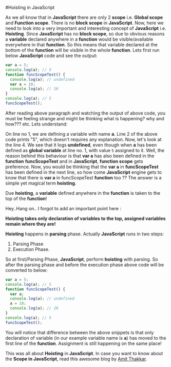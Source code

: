 #Hoisting in JavaScript

As we all know that in **JavaScript** there are only 2 **scope** i.e. **Global scope** and **Function scope**. There is no **block scope** in **JavaScript**. Now, here we need to look into a very important and interesting concept of **JavaScript** i.e. **Hoisting**. Since **JavaScript** has no **block scope**, so due to obvious reasons a **variable** declared anywhere in a **function** would be visible/available everywhere in that **function**. So this means that variable declared at the bottom of the **function** will be visible in the whole **function**. Lets first run below **JavaScript** code and see the output:

```JavaScript
var a = 5;
console.log(a); // 5
function funcScopeTest() {
  console.log(a); // undefined
  var a = 10;
  console.log(a); // 10
}
console.log(a); // 5
funcScopeTest();
```

After reading above paragraph and watching the output of above code, you must be feeling strange and might be thinking what is happening? why and how??? etc. Lets understand:

On line no 1, we are defining a variable with name **a**. Line 2 of the above code prints "5", which doesn't requires any explanation. Now, let's look at the line 4. We see that it logs **undefined**, even though when **a** has been defined as **global variable** at line no. 1, with value ```5``` assigned to it. Well, the reason behind this behaviour is that **var a** has also been defined in the **function** **funcScopeTest** and in **JavaScript**, **function scope** gets preference. Now, you would be thinking that the **var a** in **funcScopeTest** has been defined in the next line, so how come **JavaScript** engine gets to know that there is **var a** in funcScopeTest **function** too ?? The answer is a simple yet magical term **hoisting**.

Due **hoisting**, a **variable** defined anywhere in the **function** is taken to the top of the **function**!

Hey..Hang on.. I forgot to add an important point here :

**Hoisting takes only declaration of variables to the top, assigned variables remain where they are!**

**Hoisting** happens in **parsing** phase. Actually **JavaScript** runs in two steps:
1. Parsing Phase
2. Execution Phase.

So at first/Parsing Phase, **JavaScript**, perform **hoisting** with parsing. So after the parsing phase and before the execution phase above code will be converted to below:

```JavaScript
var a = 5;
console.log(a); // 5
function funcScopeTest() {
  var a;
  console.log(a); // undefined
  a = 10;
  console.log(a); // 10
}
console.log(a); // 5
funcScopeTest();
```

You will notice that difference between the above snippets is that only declaration of variable (in our example variable name is **a**) has moved to the first line of the **function**. Assignment is still happening on the same place!

This was all about **Hoisting** in **JavaScript**. In case you want to know about the **Scope in JavaScript**, read this awesome blog by [Amit Thakkar](http://codechutney.in/blog/nodejs/scope-in-javascript/).
